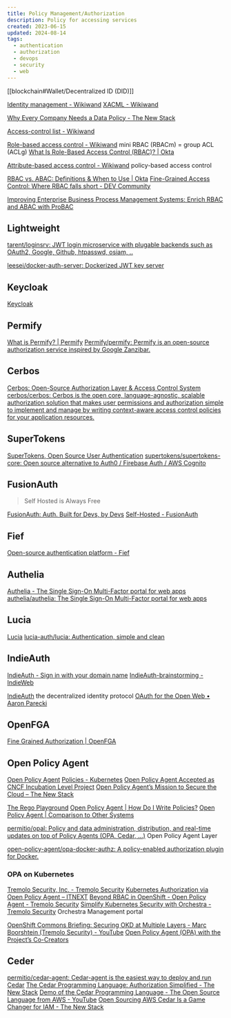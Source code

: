 ```yaml
---
title: Policy Management/Authorization
description: Policy for accessing services
created: 2023-06-15
updated: 2024-08-14
tags:
  - authentication
  - authorization
  - devops
  - security
  - web
---
```


[[blockchain#Wallet/Decentralized ID (DID)]]

[Identity management - Wikiwand](https://omni.wikiwand.com/en/Identity_management)
[XACML - Wikiwand](https://omni.wikiwand.com/en/XACML)

[Why Every Company Needs a Data Policy - The New Stack](https://thenewstack.io/why-every-company-needs-a-data-policy/)

[Access-control list - Wikiwand](https://omni.wikiwand.com/en/Access-control_list)

[Role-based access control - Wikiwand](https://omni.wikiwand.com/en/Role-based_access_control) mini RBAC (RBACm) = group ACL (ACLg)
[What Is Role-Based Access Control (RBAC)? | Okta](https://www.okta.com/identity-101/what-is-role-based-access-control-rbac/)

[Attribute-based access control - Wikiwand](https://omni.wikiwand.com/en/Attribute-based_access_control) policy-based access control

[RBAC vs. ABAC: Definitions & When to Use | Okta](https://www.okta.com/identity-101/role-based-access-control-vs-attribute-based-access-control/)
[Fine-Grained Access Control: Where RBAC falls short - DEV Community](https://dev.to/egeaytin/fine-grained-access-control-where-rbac-falls-short-37hp)

[Improving Enterprise Business Process Management Systems: Enrich RBAC and ABAC with ProBAC](http://improving-bpm-systems.blogspot.hk/2015/01/enrich-rbac-and-abac-with-probac.html)

## Lightweight

[tarent/loginsrv: JWT login microservice with plugable backends such as OAuth2, Google, Github, htpasswd, osiam, ..](https://github.com/tarent/loginsrv)

[leesei/docker-auth-server: Dockerized JWT key server](https://github.com/leesei/docker-auth-server)

## Keycloak

[Keycloak](https://www.keycloak.org/)

## Permify

[What is Permify? | Permify](https://docs.permify.co/docs/permify-overview/intro)
[Permify/permify: Permify is an open-source authorization service inspired by Google Zanzibar.](https://github.com/Permify/permify)

## Cerbos

[Cerbos: Open-Source Authorization Layer & Access Control System](https://www.cerbos.dev/)
[cerbos/cerbos: Cerbos is the open core, language-agnostic, scalable authorization solution that makes user permissions and authorization simple to implement and manage by writing context-aware access control policies for your application resources.](https://github.com/cerbos/cerbos)

## SuperTokens

[SuperTokens, Open Source User Authentication](https://supertokens.com/)
[supertokens/supertokens-core: Open source alternative to Auth0 / Firebase Auth / AWS Cognito](https://github.com/supertokens/supertokens-core)

## FusionAuth

> Self Hosted is Always Free

[FusionAuth: Auth. Built for Devs, by Devs](https://fusionauth.io/)
[Self-Hosted - FusionAuth](https://fusionauth.io/platform/self-hosting)

## Fief

[Open-source authentication platform - Fief](https://www.fief.dev/)

## Authelia

[Authelia - The Single Sign-On Multi-Factor portal for web apps](https://www.authelia.com/)
[authelia/authelia: The Single Sign-On Multi-Factor portal for web apps](https://github.com/authelia/authelia)

## Lucia

[Lucia](https://lucia-auth.com/)
[lucia-auth/lucia: Authentication, simple and clean](https://github.com/lucia-auth/lucia)

## IndieAuth

[IndieAuth - Sign in with your domain name](https://indieauth.com/)
[IndieAuth-brainstorming - IndieWeb](https://indieweb.org/IndieAuth-brainstorming#naming_confusion)

[IndieAuth](https://indieauth.net/) the decentralized identity protocol
[OAuth for the Open Web • Aaron Parecki](https://aaronparecki.com/2018/07/07/7/oauth-for-the-open-web)

## OpenFGA

[Fine Grained Authorization | OpenFGA](https://openfga.dev/)

## Open Policy Agent

[Open Policy Agent](https://www.openpolicyagent.org/)
[Policies - Kubernetes](https://kubernetes.io/docs/concepts/policy/)
[Open Policy Agent Accepted as CNCF Incubation Level Project](https://www.infoq.com/news/2019/04/open-policy-agent-cncf)
[Open Policy Agent’s Mission to Secure the Cloud – The New Stack](https://thenewstack.io/open-policy-agents-mission-to-secure-the-cloud/)

[The Rego Playground](https://play.openpolicyagent.org/)
[Open Policy Agent | How Do I Write Policies?](https://www.openpolicyagent.org/docs/latest/how-do-i-write-policies)
[Open Policy Agent | Comparison to Other Systems](https://www.openpolicyagent.org/docs/latest/comparison-to-other-systems)

[permitio/opal: Policy and data administration, distribution, and real-time updates on top of Policy Agents (OPA, Cedar, ...)](https://github.com/permitio/opal) Open Policy Agent Layer

[open-policy-agent/opa-docker-authz: A policy-enabled authorization plugin for Docker.](https://github.com/open-policy-agent/opa-docker-authz)

### OPA on Kubernetes

[Tremolo Security, Inc. - Tremolo Security](https://www.tremolosecurity.com/)
[Kubernetes Authorization via Open Policy Agent – ITNEXT](https://itnext.io/kubernetes-authorization-via-open-policy-agent-a9455d9d5ceb)
[Beyond RBAC in OpenShift - Open Policy Agent - Tremolo Security](https://www.tremolosecurity.com/beyond-rbac-in-openshift-open-policy-agent/)
[Simplify Kubernetes Security with Orchestra - Tremolo Security](https://www.tremolosecurity.com/kubernetes-security/) Orchestra Management portal

[OpenShift Commons Briefing: Securing OKD at Multiple Layers - Marc Boorshtein (Tremolo Security) - YouTube](https://www.youtube.com/watch?v=hICCM7ZMf-c)
[Open Policy Agent (OPA) with the Project’s Co-Creators](https://www.infoq.com/podcasts/open-policy-agent/)

## Ceder

[permitio/cedar-agent: Cedar-agent is the easiest way to deploy and run Cedar](https://github.com/permitio/cedar-agent)
[The Cedar Programming Language: Authorization Simplified - The New Stack](https://thenewstack.io/the-cedar-programming-language-authorization-simplified/)
[Demo of the Cedar Programming Language - The Open Source Language from AWS - YouTube](https://www.youtube.com/watch?v=PzmDYyyA5xM)
[Open Sourcing AWS Cedar Is a Game Changer for IAM - The New Stack](https://thenewstack.io/open-sourcing-aws-cedar-is-a-game-changer-for-iam/)
